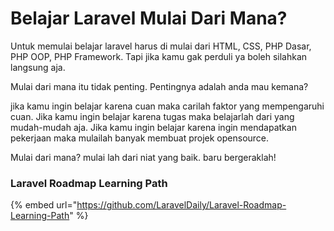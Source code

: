 # Belajar Laravel Mulai Dari Mana?

Untuk memulai belajar laravel harus di mulai dari HTML, CSS, PHP Dasar, PHP OOP, PHP Framework. Tapi jika kamu gak perduli ya boleh silahkan langsung aja.

Mulai dari mana itu tidak penting. Pentingnya adalah anda mau kemana?

jika kamu ingin belajar karena cuan maka carilah faktor yang mempengaruhi cuan. Jika kamu ingin belajar karena tugas maka belajarlah dari yang mudah-mudah aja. Jika kamu ingin belajar karena ingin mendapatkan pekerjaan maka mulailah banyak membuat projek opensource.

Mulai dari mana? mulai lah dari niat yang baik. baru bergeraklah!

### Laravel Roadmap Learning Path

{% embed url="https://github.com/LaravelDaily/Laravel-Roadmap-Learning-Path" %}
